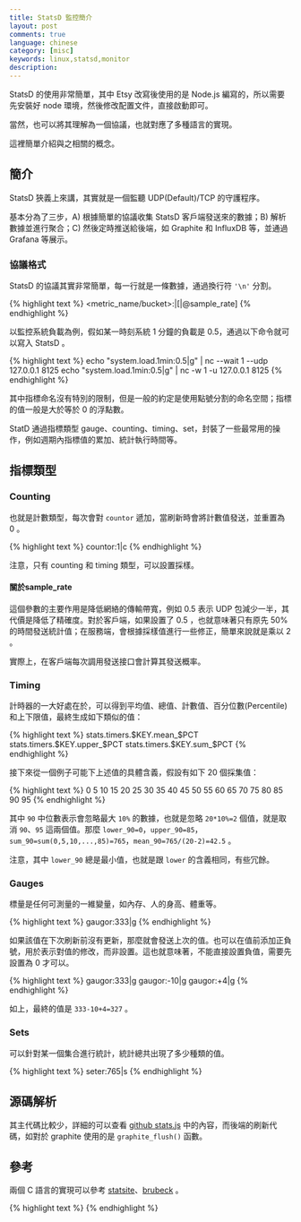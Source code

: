 ```yaml
---
title: StatsD 監控簡介
layout: post
comments: true
language: chinese
category: [misc]
keywords: linux,statsd,monitor
description:
---
```


StatsD 的使用非常簡單，其中 Etsy 改寫後使用的是 Node.js 編寫的，所以需要先安裝好 node 環境，然後修改配置文件，直接啟動即可。

當然，也可以將其理解為一個協議，也就對應了多種語言的實現。

這裡簡單介紹與之相關的概念。

<!-- more -->

## 簡介

StatsD 狹義上來講，其實就是一個監聽 UDP(Default)/TCP 的守護程序。

基本分為了三步，A) 根據簡單的協議收集 StatsD 客戶端發送來的數據；B) 解析數據並進行聚合；C) 然後定時推送給後端，如 Graphite 和 InfluxDB 等，並通過 Grafana 等展示。

### 協議格式

StatsD 的協議其實非常簡單，每一行就是一條數據，通過換行符 `'\n'` 分割。

{% highlight text %}
<metric_name/bucket>:<value>|<type>[|@sample_rate]
{% endhighlight %}

以監控系統負載為例，假如某一時刻系統 1 分鐘的負載是 0.5，通過以下命令就可以寫入 StatsD 。

{% highlight text %}
echo "system.load.1min:0.5|g" | nc --wait 1 --udp 127.0.0.1 8125
echo "system.load.1min:0.5|g" | nc -w 1 -u 127.0.0.1 8125
{% endhighlight %}

其中指標命名沒有特別的限制，但是一般的約定是使用點號分割的命名空間；指標的值一般是大於等於 0 的浮點數。

StatD 通過指標類型 gauge、counting、timing、set，封裝了一些最常用的操作，例如週期內指標值的累加、統計執行時間等。

## 指標類型

### Counting

也就是計數類型，每次會對 `countor` 遞加，當刷新時會將計數值發送，並重置為 0 。

{% highlight text %}
countor:1|c
{% endhighlight %}

注意，只有 counting 和 timing 類型，可以設置採樣。

#### 關於sample_rate

這個參數的主要作用是降低網絡的傳輸帶寬，例如 0.5 表示 UDP 包減少一半，其代價是降低了精確度。對於客戶端，如果設置了 0.5 ，也就意味著只有原先 50% 的時間發送統計值；在服務端，會根據採樣值進行一些修正，簡單來說就是乘以 2 。

實際上，在客戶端每次調用發送接口會計算其發送概率。

### Timing

計時器的一大好處在於，可以得到平均值、總值、計數值、百分位數(Percentile)和上下限值，最終生成如下類似的值：

{% highlight text %}
stats.timers.$KEY.mean_$PCT
stats.timers.$KEY.upper_$PCT
stats.timers.$KEY.sum_$PCT
{% endhighlight %}

接下來從一個例子可能下上述值的具體含義，假設有如下 20 個採集值：

{% highlight text %}
0 5 10 15 20 25 30 35 40 45 50 55 60 65 70 75 80 85 90 95
{% endhighlight %}

其中 `90` 中位數表示會忽略最大 `10%` 的數據，也就是忽略 `20*10%=2` 個值，就是取消 `90`、`95` 這兩個值。那麼 `lower_90=0`，`upper_90=85`，`sum_90=sum(0,5,10,...,85)=765`，`mean_90=765/(20-2)=42.5` 。

注意，其中 `lower_90` 總是最小值，也就是跟 `lower` 的含義相同，有些冗餘。

### Gauges

標量是任何可測量的一維變量，如內存、人的身高、體重等。

{% highlight text %}
gaugor:333|g
{% endhighlight %}

如果該值在下次刷新前沒有更新，那麼就會發送上次的值。也可以在值前添加正負號，用於表示對值的修改，而非設置。這也就意味著，不能直接設置負值，需要先設置為 0 才可以。

{% highlight text %}
gaugor:333|g
gaugor:-10|g
gaugor:+4|g
{% endhighlight %}

如上，最終的值是 `333-10+4=327` 。

### Sets

可以針對某一個集合進行統計，統計總共出現了多少種類的值。

{% highlight text %}
seter:765|s
{% endhighlight %}


## 源碼解析

其主代碼比較少，詳細的可以查看 [github stats.js](https://github.com/etsy/statsd/blob/master/stats.js) 中的內容，而後端的刷新代碼，如對於 graphite 使用的是 `graphite_flush()` 函數。


## 參考

兩個 C 語言的實現可以參考 [statsite](https://github.com/statsite/statsite)、[brubeck](https://github.com/github/brubeck) 。

<!--
https://github.com/etsy/statsd/blob/master/docs/metric_types.md
https://blog.pkhamre.com/understanding-statsd-and-graphite/

https://github.com/statsite/statsite
https://github.com/github/brubeck
https://github.com/jbuchbinder/statsd-c


StatsD 的 APM 實現
https://docs.datadoghq.com/tracing/
Datadog StatsD 的消息格式
https://docs.datadoghq.com/developers/dogstatsd/


單行最大為 1024 字節，超過將會返回 `-ENOSPC(28)` 錯誤。
-->


{% highlight text %}
{% endhighlight %}
